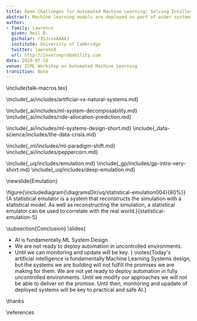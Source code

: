 ```yaml
---
title: Open Challenges for Automated Machine Learning: Solving Intellectual Debt with Auto AI
abstract: Machine learning models are deployed as part of wider systems where outputs of one model are consumed by other models. This composite structure for machine learning systems is the dominant approach for deploying artificial intelligence. Such deployed systems can be complex to understand, they bring with them intellectual debt. In this talk we'll argue that the next frontier for automated machine learning is to move to automation of the systems design, going from AutoML to AutoAI.
author:
- family: Lawrence
  given: Neil D.
  gscholar: r3SJcvoAAAAJ
  institute: University of Cambridge
  twitter: lawrennd
  url: http://inverseprobability.com
date: 2020-07-18
venue: ICML Workshop on Automated Machine Learning
transition: None
---
```


\include{talk-macros.tex}

\include{_ai/includes/artificial-vs-natural-systems.md}

\include{_ai/includes/ml-system-decomposability.md}
\include{_ai/includes/ride-allocation-prediction.md}

\include{_ai/includes/ml-systems-design-short.md}
\include{_data-science/includes/the-data-crisis.md}

\include{_ml/includes/ml-paradigm-shift.md}
\include{_ai/includes/peppercorn.md}


\include{_uq/includes/emulation.md}
\include{_gp/includes/gp-intro-very-short.md}
\include{_uq/includes/deep-emulation.md}


\newslide{Emulation}

\figure{\includediagram{\diagramsDir/uq/statistical-emulation004}{80%}}{A statistical emulator is a system that reconstructs the simulation with a statistical model. As well as reconstructing the simulation, a statistical emulator can be used to correlate with the real world.}{statistical-emulation-5}

\subsection{Conclusion}
\slides{
* AI is fundamentally ML System Design
* We are not ready to deploy automation in uncontrolled environments.
* Until we can monitoring and update will be key.
}
\notes{Today's artificial intelligence is fundamentally Machine Learning Systems design, but the systems we are building will not fulfill the promises we are making for them. We are not yet ready to deploy automation in fully uncontrolled environments. Until we modify our approaches we will not be able to deliver on the promise. Until then, monitoring and upadate of deployed systems will be key to practical and safe AI.}

\thanks

\references







